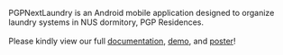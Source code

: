 PGPNextLaundry is an Android mobile application designed to organize laundry systems in NUS dormitory, PGP Residences.<br /><br />
Please kindly view our full [documentation](https://drive.google.com/file/d/1rKdB6AeMZojN5KgvJhI9IOKunuyOqZnb/view?usp=drive_link), [demo](https://drive.google.com/file/d/1gaOttX6L0nP8P-cgZQ88lzfayOGDZFvr/view?usp=drive_link), and [poster](https://drive.google.com/file/d/12qCOfspq8xW11lhMXcDMy0qeltMXfTDg/view?usp=drive_link)! 

